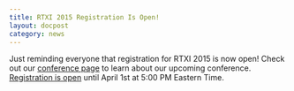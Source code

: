 ```yaml
---
title: RTXI 2015 Registration Is Open!
layout: docpost
category: news
---
```


Just reminding everyone that registration for RTXI 2015 is now open! Check out our [conference page](/conference/) to learn about our upcoming conference. [Registration is open](http://petitinstitute.gatech.edu/rtxi-2015-workshop) until April 1st at 5:00 PM Eastern Time.
